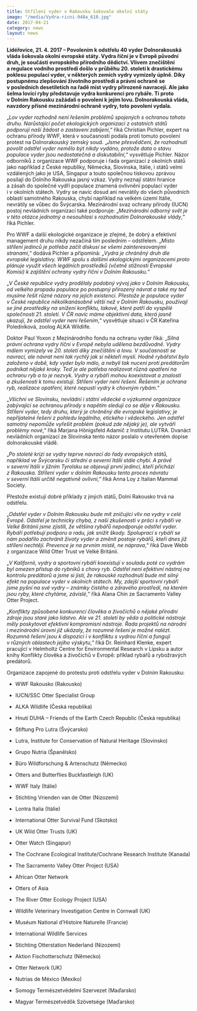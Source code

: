 ```yaml
---
title: Střílení vyder v Rakousku šokovalo okolní státy
image: "/media/Vydra-ricni-948a_610.jpg"
date: 2017-04-21
category: news
layout: news
---
```

**Lidéřovice, 21. 4. 2017 – Povolením k odstřelu 40 vyder Dolnorakouská
vláda šokovala okolní evropské státy. Vydra říční je v Evropě původní
druh, je součástí evropského přírodního dědictví. Vlivem znečištění
a regulace vodního prostředí došlo v průběhu 20. století k drastickému
poklesu populací vyder, v některých zemích vydry vymizely úplně. Díky
postupnému zlepšování životního prostředí a právní ochraně se
v posledních desetiletích na řadě míst vydry přirozeně navracejí. Ale
jako šelma lovící ryby představuje vydra konkurenci pro rybáře. Ti proto
v Dolním Rakousku zažádali o povolení k jejím lovu. Dolnorakouská vláda,
navzdory přísné mezinárodní ochraně vydry, toto povolení vydala.**

„*Lov vyder rozhodně není řešením problémů spojených s ochranou tohoto
druhu. Narůstající počet ekologických organizací z ostatních států
podporují naši žádost o zastavení zabíjení*,“ říká Christian Pichler,
expert na ochranu přírody WWF, která v současnosti podala proti tomuto
povolení protest na Dolnorakouský zemský soud. „*Jsme přesvědčeni, že
rozhodnutí povolit odstřel vyder nemělo být nikdy vydáno, protože data
o stavu populace vyder jsou nedostatečná a diskutabilní*,“ vysvětluje
Pichler. Názor odborníků z organizace WWF podporuje i řada organizací
z okolních států jako například z České republiky, Německa, Slovinska,
Itálie, i států velmi vzdálených jako je USA, Singapur a touto společnou
tiskovou zprávou posílají do Dolního Rakouska jasný vzkaz. Vydry neznají
státní hranice a zásah do společné vydří populace znamená ovlivnění
populací vyder i v okolních státech. Vydry se navíc dosud ani nevrátily
do všech původních oblastí samotného Rakouska, chybí například na velkém
území Itálie, nevrátily se vůbec do Švýcarska. Mezinárodní svaz ochrany
přírody (IUCN) postoj nevládních organizací také podporuje:
„*Mezinárodní odborný svět je v této otázce jednotný a nesouhlasí
s rozhodnutím Dolnorakouské vlády*,“ říká Pichler.

Pro WWF a další ekologické organizace je zřejmé, že dobrý a efektivní
management druhu nikdy nezačíná tím posledním – odstřelem. „*Místo
střílení jedinců je potřeba začít diskusí se všemi zainteresovanými
stranami*,“ dodává Pichler a připomíná: „*Vydra je chráněný druh dle
evropské legislativy. WWF spolu s dalšími ekologickými organizacemi
proto plánuje využít všech legálních prostředků (včetně stížnosti
Evropské Komisi) k zajištění ochrany vydry říční v Dolním Rakousku.*“

„*V České republice vydry prodělaly podobný vývoj jako v Dolním
Rakousku, od velkého propadu populace po postupný přirozený návrat
a také my teď musíme řešit různé názory na jejich existenci. Přestože je
populace vyder v České republice několikanásobně větší než v Dolním
Rakousku, používají se jiné prostředky na snížení konfliktu, takové,
které patří do vyspělé společnosti 21. století. V ČR navíc máme
objektivní data, která jasně ukazují, že odstřel vyder není řešením*,“
vysvětluje situaci v ČR Kateřina Poledníková, zoolog ALKA Wildlife.

Doktor Paul Yoxon z Mezinárodního fondu na ochranu vyder říká: „*Silná
právní ochrana vydry říční v Evropě nebyla udělena bezdůvodně. Vydry
málem vymizely ve 20. století díky znečištění a lovu. V současnosti se
navrací, ale návrat není tak rychlý jak si někteří myslí. Hodně
rybářství bylo založeno v době, kdy vyder bylo málo, a nebyli tak nuceni
proti predátorům podnikat nějaké kroky. Teď je ale potřeba realizovat
různá opatření na ochranu ryb a to je nezvyk. Vydry a rybáři mohou
koexistovat a znalosti a zkušenosti k tomu existují. Střílení vyder není
řešení. Řešením je ochrana ryb, realizace opatření, které nepustí vydry
k chovným rybám.*“

„*Všichni ve Slovinsku, nevládní i státní vědecké a výzkumné organizace
zabývající se ochranou přírody s napětím sledují co se děje v Rakousku.
Střílení vyder, tedy druhu, který je chráněný dle evropské legislativy,
je nepřijatelné řešení z pohledu legálního, etického i vědeckého. Jen
odstřel samotný nepomůže vyřešit problém (pokud zde nějaký je), ale
vytváří problémy nové*,“ říká Marjana Hönigsfeld Adamič z Institutu
LUTRA. Dvanáct nevládních organizací ze Slovinska tento názor poslalo
v otevřeném dopise dolnorakouské vládě.

„*Po stoleté krizi se vydry teprve navrací do řady evropských států,
například ve Švýcarsku či střední a severní Itálii stále chybí. A právě
v severní Itálii v jižním Tyrolsku se objevují první jedinci, kteří
přichází z Rakouska. Střílení vyder v dolním Rakousku tento proces
návratu v severní Itálii určitě negativně ovlivní*,“ říká Anna Loy
z Italian Mammal Society.

Přestože existují dobré příklady z jiných států, Dolní Rakousko trvá na
odstřelu.

„*Odstřel vyder v Dolním Rakousku bude mít zničující vliv na vydry
v celé Evropě. Odstřel je technicky chyba, z naší zkušenosti v práci
s rybáři ve Velké Británii jsme zjistili, že většina rybářů nepodporuje
odstřel vyder. Rybáři potřebují podporu a radu, jak snížit škody.
Spoluprací s rybáři se nám podařilo zachránit životy vyder a změnit
postoje rybářů, kteří dnes již střílení nechtějí. Prevence je na prvním
místě, ne náprava*,“ říká Dave Webb z organizace Wild Otter Trust ve
Velké Británii.

„*V Kalifornii, vydry a sportovní rybáři koexistují v souladu poté co
vydrám byl omezen přístup do rybníků s chovy ryb. Odstřel není efektivní
nástroj na kontrolu predátorů a jsme si jistí, že rakouské rozhodnutí
bude mít silný efekt na populace vyder v okolních státech. My, zdejší
sportovní rybáři jsme pyšní na své vydry – známky čistého a zdravého
prostředí, na kterém jsou ryby, které chytáme, závislé*,“ říká Alana
Chin ze Sacramento Valley Otter Project.

„*Konflikty způsobené konkurencí člověka a živočichů o nějaké přírodní
zdroje jsou staré jako lidstvo. Ale ve 21. století by věda a politické
nástroje měly poskytovat efektivní kompromisní nástroje. Řada projektů
na národní i mezinárodní úrovni již ukázaly, že rozumné řešení je možné
nalézt. Rozumná řešení jsou k dispozici i v konfliktu s vydrou říční
a fungují v různých oblastech jejího výskytu*,“ říká Dr. Reinhard Klenke,
expert pracující v Helmholtz Centre for Environmental Research v Lipsku
a autor knihy Konflikty člověka a živočichů v Evropě: příklad rybářů
a rybožravých predátorů.

Organizace zapojené do protestu proti odstřelu vyder v Dolním Rakousku:

* WWF Rakousko (Rakousko)

* IUCN/SSC Otter Specialist Group

* ALKA Wildlife (Česká republika)

* Hnutí DUHA – Friends of the Earth Czech Republic (Česká
  republika)

* Stiftung Pro Lutra (Švýcarsko)

* Lutra, Institute for Conservation of Natural Heritage
  (Slovinsko)

* Grupo Nutria (Španělsko)

* Büro Wildforschung & Artenschutz (Německo)

* Otters and Butterflies Buckfastleigh (UK)

* WWF Italy (Itálie)

* Stichting Vrienden van de Otter (Nizozemí)

* Lontra Italia (Itálie)

* International Otter Survival Fund (Skotsko)

* UK Wild Otter Trusts (UK)

* Otter Watch (Singapur)

* The Cochrane Ecological Institute/Cochrane Research Institute
  (Kanada)

* The Sacramento Valley Otter Project (USA)

* African Otter Network

* Otters of Asia

* The River Otter Ecology Project (USA)

* Wildlife Veterinary Investigation Centre in Cornwall (UK)

* Muséum National d’Histoire Naturelle (Francie)

* International Wildlife Services

* Stichting Otterstation Nederland (Nizozemí)

* Aktion Fischotterschutz (Německo)

* Otter Network (UK)

* Nutrias de México (Mexiko)

* Somogy Természetvédelmi Szervezet (Maďarsko)

* Magyar Természetvédők Szövetsége (Maďarsko)

